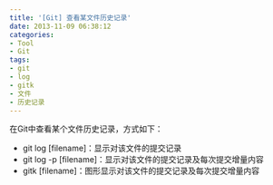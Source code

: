```yaml
---
title: '[Git] 查看某文件历史记录'
date: 2013-11-09 06:38:12
categories: 
- Tool
- Git
tags: 
- git
- log
- gitk
- 文件
- 历史记录
---
```

在Git中查看某个文件历史记录，方式如下：
- git log [filename]：显示对该文件的提交记录
- git log -p [filename]：显示对该文件的提交记录及每次提交增量内容
- gitk [filename]：图形显示对该文件的提交记录及每次提交增量内容